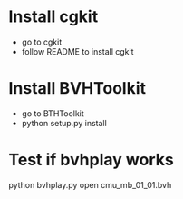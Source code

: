 # Install cgkit
 - go to cgkit
 - follow README to install cgkit

# Install BVHToolkit
 - go to BTHToolkit
 - python setup.py install

# Test if bvhplay works
python bvhplay.py
open cmu_mb_01_01.bvh



